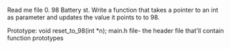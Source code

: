 Read me file
0. 98 Battery st.
Write a function that takes a pointer to an int as parameter and updates the value it points to to 98.

Prototype: void reset_to_98(int *n);
main.h file- the header file that'll contain function prototypes
